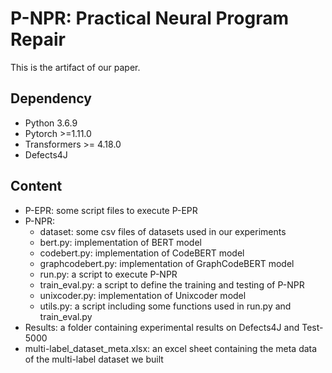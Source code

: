 # P-NPR: Practical Neural Program Repair
This is the artifact of our paper.
## Dependency
* Python 3.6.9
* Pytorch >=1.11.0
* Transformers >= 4.18.0
* Defects4J
## Content
* P-EPR: some script files to execute P-EPR
* P-NPR:
  * dataset: some csv files of datasets used in our experiments
  * bert.py: implementation of BERT model
  * codebert.py: implementation of CodeBERT model
  * graphcodebert.py: implementation of GraphCodeBERT model
  * run.py: a script to execute P-NPR
  * train_eval.py: a script to define the training and testing of P-NPR
  * unixcoder.py: implementation of Unixcoder model
  * utils.py: a script including some functions used in run.py and train_eval.py
* Results: a folder containing experimental results on Defects4J and Test-5000
* multi-label_dataset_meta.xlsx: an excel sheet containing the meta data of the multi-label dataset we built
